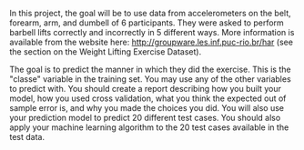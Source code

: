 In this project, the goal will be to use data from accelerometers on the belt, forearm, arm, and dumbell of 6 participants. They were asked to perform barbell lifts correctly and incorrectly in 5 different ways. More information is available from the website here: http://groupware.les.inf.puc-rio.br/har (see the section on  the Weight Lifting Exercise Dataset). 

The goal is to predict the manner in which they did the exercise. This is the "classe" variable in the training set. You may use any of the other  variables to predict with. You should create a report describing how you built your model, how you used cross validation, what you think the expected out of sample error is, and why you made the choices you did. You will also use your prediction model to predict 20 different test cases. You should also apply your machine learning algorithm to the 20 test cases available in the test data. 
